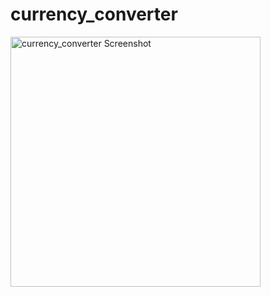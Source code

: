 # currency_converter


<img src=".//home/mamatha/Pictures/currency_converter.jpg" alt="currency_converter Screenshot" width="400">
